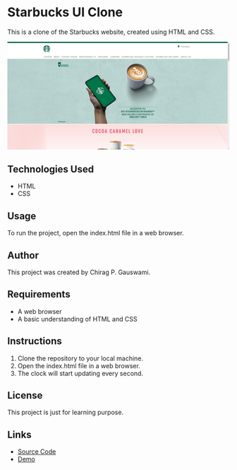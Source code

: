 # Starbucks UI Clone

This is a clone of the Starbucks website, created using HTML and CSS.

![Starbucks UI Clone](screenshot.png)

## Technologies Used

* HTML
* CSS

## Usage

To run the project, open the index.html file in a web browser.

## Author

This project was created by Chirag P. Gauswami.

## Requirements

* A web browser
* A basic understanding of HTML and CSS 

## Instructions

1. Clone the repository to your local machine.
2. Open the index.html file in a web browser.
3. The clock will start updating every second.

## License

This project is just for learning purpose.

## Links

* [Source Code](https://github.com/chiragpgauswami/starbucks-clone)
* [Demo](https://chiragpgauswami.github.io/starbucks-clone)
